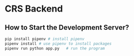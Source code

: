 # CRS Backend

## How to Start the Development Server?
```bash
pip install pipenv # install pipenv
pipenv install # use pipenv to install packages
pipenv run python app.py   # run the program
```

